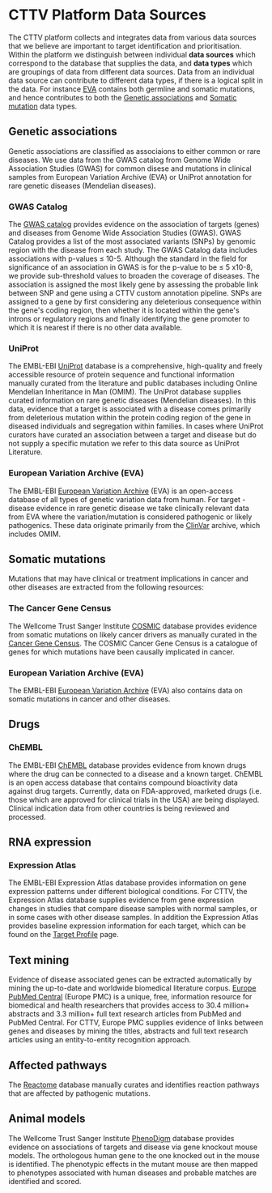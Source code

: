 CTTV Platform Data Sources
==========================

The CTTV platform collects and integrates data from various data sources that we believe are important to target identification and prioritisation.
Within the platform we distinguish between individual **data sources** which correspond to the database that supplies the data, and **data types** which
are groupings of data from different data sources. Data from an individual data source can contribute to different data types, if there is a logical split
in the data. For instance [EVA](http://www.ebi.ac.uk/eva/?Home) contains both germline and somatic mutations, and hence contributes to both the
[Genetic associations](#genetic) and [Somatic mutation](#somatic) data types.

<a name="genetic"></a>Genetic associations
----------

Genetic associations are classified as associaions to either common or rare diseases. We use data from the GWAS catalog from Genome Wide Association Studies (GWAS)
for common disese and mutations in clinical samples from European Variation Archive (EVA) or UniProt annotation for rare genetic diseases (Mendelian diseases).

### <a name="gwas"></a>GWAS Catalog
The [GWAS catalog](https://www.ebi.ac.uk/gwas/) provides evidence on the association of targets (genes) and diseases from Genome Wide Association Studies (GWAS).
GWAS Catalog provides a list of the most associated variants (SNPs) by genomic region with the disease from each study. The GWAS Catalog data includes
associations with p-values ≤ 10-5. Although the standard in the field for significance of an association in GWAS is for the
p-value to be ≤ 5 x10-8, we provide sub-threshold values to broaden the coverage of diseases. The association is assigned the most
likely gene by assessing the probable link between SNP and gene using a CTTV custom annotation pipeline. SNPs are assigned to a gene by first considering any
deleterious consequence within the gene's coding region, then whether it is located within the gene's introns or regulatory regions and finally identifying
the gene promoter to which it is nearest if there is no other data available.

### <a name="uniprot"></a>UniProt
The EMBL-EBI [UniProt](http://www.uniprot.org) database is a comprehensive, high-quality and freely accessible resource of protein sequence and functional
information manually curated from the literature and public databases including Online Mendelian Inheritance in Man (OMIM). The UniProt database supplies
curated information on rare genetic diseases (Mendelian diseases). In this data, evidence that a target is associated with a disease comes primarily
from deleterious mutation within the protein coding region of the gene in diseased individuals and segregation within families. In cases where
UniProt curators have curated an association between a target and disease but do not supply a specific mutation we refer to this data source as
<a name="unilit"></a>UniProt Literature.

### <a name="eva"></a>European Variation Archive (EVA)

The EMBL-EBI [European Variation Archive](http://www.ebi.ac.uk/eva/?Home) (EVA) is an open-access database of all types of genetic variation data from human.
For target - disease evidence in rare genetic disease we take clinically relevant data from EVA where the variation/mutation is considered pathogenic
or likely pathogenics. These data originate primarily from the [ClinVar](http://www.ncbi.nlm.nih.gov/clinvar/) archive, which includes OMIM.

<a name="somatic"></a>Somatic mutations
---

Mutations that may have clinical or treatment implications in cancer and other diseases are extracted from the following resources:

### <a name="census"></a>The Cancer Gene Census
The Wellcome Trust Sanger Institute [COSMIC](http://cancer.sanger.ac.uk/cosmic) database provides evidence from somatic mutations on likely cancer
drivers as manually curated in the [Cancer Gene Census](http://cancer.sanger.ac.uk/census). The COSMIC Cancer Gene Census is a catalogue of genes
for which mutations have been causally implicated in cancer.

### <a name="eva_somatic"></a>European Variation Archive (EVA)
The EMBL-EBI [European Variation Archive](http://www.ebi.ac.uk/eva/?Home) (EVA) also contains data on somatic mutations in cancer and other diseases.

Drugs
----

### <a name="chembl"></a>ChEMBL

The EMBL-EBI [ChEMBL](https://www.ebi.ac.uk/chembl/) database provides evidence from known drugs where the drug can be connected to a disease
and a known target. ChEMBL is an open access database that contains compound bioactivity data against drug targets. Currently, data on FDA-approved,
marketed drugs (i.e. those which are approved for clinical trials in the USA) are being displayed. Clinical indication data from other countries
is being reviewed and processed.

RNA expression
----

### <a name="atlas"></a>Expression Atlas
The EMBL-EBI Expression Atlas database provides information on gene expression patterns under different biological conditions. For CTTV, the
Expression Atlas database supplies evidence from gene expression changes in studies that compare disease samples with normal samples, or in some
cases with other disease samples. In addition the Expression Atlas provides baseline expression information for each target, which can be found on
the [Target Profile](/about#target_profile) page.

<a name="text_mining"></a>Text mining
-----

Evidence of disease associated genes can be extracted automatically by mining the up-to-date and worldwide biomedical literature corpus.
[Europe PubMed Central](https://europepmc.org/) (Europe PMC) is a unique, free, information resource for biomedical and health researchers
that provides access to 30.4 million+ abstracts and 3.3 million+ full text research articles from PubMed and PubMed Central. For CTTV,
Europe PMC supplies evidence of links between genes and diseases by mining the titles, abstracts and full text research articles using an
entity-to-entity recognition approach.

<a name="reactome"></a>Affected pathways
-------
The [Reactome](http://www.reactome.org) database manually curates and identifies reaction pathways that are affected by pathogenic mutations.

<a name="mouse"></a>Animal models
-------
The Wellcome Trust Sanger Institute [PhenoDigm](http://www.sanger.ac.uk/resources/databases/phenodigm/) database provides evidence on associations
of targets and disease via gene knockout mouse models. The orthologous human gene to the one knocked out in the mouse is identified. The phenotypic
effects in the mutant mouse are then mapped to phenotypes associated with human diseases and probable matches are identified and scored.

